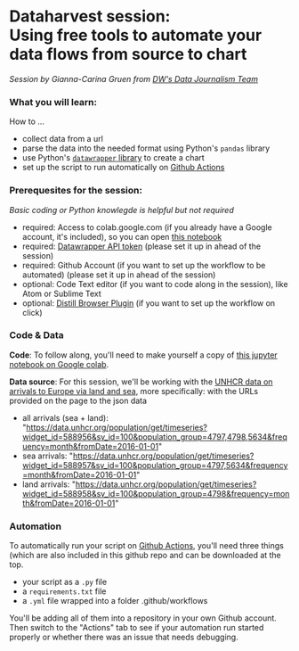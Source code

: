 # Dataharvest session: <br>Using free tools to automate your data flows from source to chart

*Session by Gianna-Carina Gruen from [DW's Data Journalism Team](https://dw.com/data)*

### What you will learn:

How to ...

* collect data from a url
* parse the data into the needed format using Python's `pandas` library
* use Python's [`datawrapper` library](https://datawrapper.readthedocs.io/en/latest/user-guide/api.html#datawrapper.Datawrapper.update_description) to create a chart
* set up the script to run automatically on [Github Actions](https://docs.github.com/en/actions/administering-github-actions/usage-limits-billing-and-administration#availability)


### Prerequesites for the session: 

*Basic coding or Python knowlegde is helpful but not required*

* required: Access to colab.google.com (if you already have a Google account, it's included), so you can open [this notebook](https://colab.research.google.com/drive/1ZHZ67xisRPs0fC4VW5FdudTogy9wzNeh?usp=sharing)
* required: [Datawrapper API token](https://academy.datawrapper.de/article/225-what-you-can-do-with-our-api-and-how-to-use-it) (please set it up in ahead of the session)
* required: Github Account (if you want to set up the workflow to be automated) (please set it up in ahead of the session)
* optional: Code Text editor (if you want to code along in the session), like Atom or Sublime Text
* optional: [Distill Browser Plugin](https://distill.io/) (if you want to set up the workflow on click)


### Code & Data

**Code**: To follow along, you'll need to make yourself a copy of [this jupyter notebook on Google colab](https://colab.research.google.com/drive/1ZHZ67xisRPs0fC4VW5FdudTogy9wzNeh?usp=sharing).

**Data source**: For this session, we'll be working with the [UNHCR data on arrivals to Europe via land and sea](https://data.unhcr.org/en/situations/europe-sea-arrivals), more specifically: with the URLs provided on the page to the json data

* all arrivals (sea + land): "https://data.unhcr.org/population/get/timeseries?widget_id=588956&sv_id=100&population_group=4797,4798,5634&frequency=month&fromDate=2016-01-01"
* sea arrivals: "https://data.unhcr.org/population/get/timeseries?widget_id=588957&sv_id=100&population_group=4797,5634&frequency=month&fromDate=2016-01-01"
* land arrivals: "https://data.unhcr.org/population/get/timeseries?widget_id=588958&sv_id=100&population_group=4798&frequency=month&fromDate=2016-01-01"

### Automation

To automatically run your script on [Github Actions](https://docs.github.com/en/actions/administering-github-actions/usage-limits-billing-and-administration), you'll need three things (which are also included in this github repo and can be downloaded at the top.

* your script as a `.py` file
* a `requirements.txt` file
* a `.yml` file wrapped into a folder .github/workflows

You'll be adding all of them into a repository in your own Github account. Then switch to the "Actions" tab to see if your automation run started properly or whether there was an issue that needs debugging.
